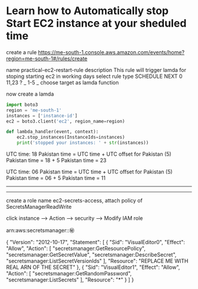 # Learn how to Automatically stop Start EC2 instance at your sheduled time

create a rule
https://me-south-1.console.aws.amazon.com/events/home?region=me-south-1#/rules/create

name practical-ec2-restart-rule
description This rule will trigger lamda for stoping starting ec2 in working days
select rule type SCHEDULE
NEXT
0 11,23 ? _ 1-5 _
choose target as lamda function

now create a lamda

```python
import boto3
region = 'me-south-1'
instances = ['instance-id']
ec2 = boto3.client('ec2', region_name=region)

def lambda_handler(event, context):
    ec2.stop_instances(InstanceIds=instances)
    print('stopped your instances: ' + str(instances))
```

UTC time: 18
Pakistan time = UTC time + UTC offset for Pakistan (5)
Pakistan time = 18 + 5
Pakistan time = 23

UTC time: 06
Pakistan time = UTC time + UTC offset for Pakistan (5)
Pakistan time = 06 + 5
Pakistan time = 11

---

---

create a role name ec2-secrets-access, attach policy of SecretsManagerReadWrite

click instance --> Action --> security --> Modify IAM role

arn:aws:secretsmanager:<REGION>:<ACCOUNT-ID>:secret:<SECRET-NAME>

{
"Version": "2012-10-17",
"Statement": [
{
"Sid": "VisualEditor0",
"Effect": "Allow",
"Action": [
"secretsmanager:GetResourcePolicy",
"secretsmanager:GetSecretValue",
"secretsmanager:DescribeSecret",
"secretsmanager:ListSecretVersionIds"
],
"Resource": "REPLACE ME WITH REAL ARN OF THE SECRET"
},
{
"Sid": "VisualEditor1",
"Effect": "Allow",
"Action": [
"secretsmanager:GetRandomPassword",
"secretsmanager:ListSecrets"
],
"Resource": "\*"
}
]
}
